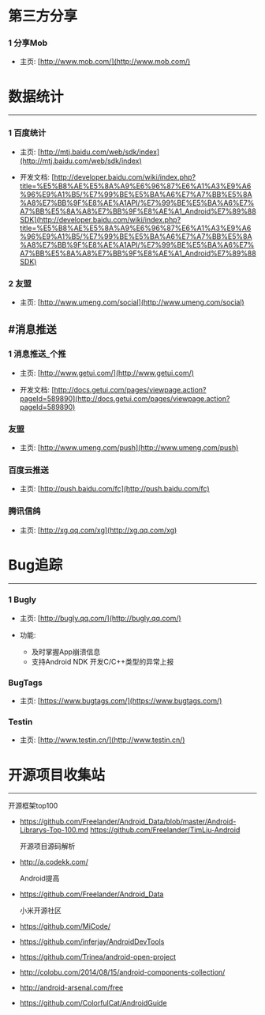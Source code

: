 # 第三方分享

### 1 分享Mob	
* 主页: [http://www.mob.com/](http://www.mob.com/)


# 数据统计
------------
###  1 百度统计	
* 主页: [http://mtj.baidu.com/web/sdk/index](http://mtj.baidu.com/web/sdk/index)

* 开发文档: [http://developer.baidu.com/wiki/index.php?title=%E5%B8%AE%E5%8A%A9%E6%96%87%E6%A1%A3%E9%A6%96%E9%A1%B5/%E7%99%BE%E5%BA%A6%E7%A7%BB%E5%8A%A8%E7%BB%9F%E8%AE%A1API/%E7%99%BE%E5%BA%A6%E7%A7%BB%E5%8A%A8%E7%BB%9F%E8%AE%A1_Android%E7%89%88SDK](http://developer.baidu.com/wiki/index.php?title=%E5%B8%AE%E5%8A%A9%E6%96%87%E6%A1%A3%E9%A6%96%E9%A1%B5/%E7%99%BE%E5%BA%A6%E7%A7%BB%E5%8A%A8%E7%BB%9F%E8%AE%A1API/%E7%99%BE%E5%BA%A6%E7%A7%BB%E5%8A%A8%E7%BB%9F%E8%AE%A1_Android%E7%89%88SDK)


### 2 友盟	
* 主页: [http://www.umeng.com/social](http://www.umeng.com/social)



#消息推送
----------

### 1 消息推送_个推	
* 主页: [http://www.getui.com/](http://www.getui.com/)

* 开发文档: [http://docs.getui.com/pages/viewpage.action?pageId=589890](http://docs.getui.com/pages/viewpage.action?pageId=589890)

### 友盟	
* 主页: [http://www.umeng.com/push](http://www.umeng.com/push)

### 百度云推送	
* 主页: [http://push.baidu.com/fc](http://push.baidu.com/fc)

### 腾讯信鸽 
* 主页: [http://xg.qq.com/xg](http://xg.qq.com/xg)



# Bug追踪
-----------
### 1 Bugly	
* 主页: [http://bugly.qq.com/](http://bugly.qq.com/)

* 功能:
	* 及时掌握App崩溃信息
	* 支持Android NDK 开发C/C++类型的异常上报

### BugTags
* 主页: [https://www.bugtags.com/](https://www.bugtags.com/)

### Testin	
* 主页: [http://www.testin.cn/](http://www.testin.cn/)




# 开源项目收集站
----------
   开源框架top100
* https://github.com/Freelander/Android_Data/blob/master/Android-Librarys-Top-100.md
	https://github.com/Freelander/TimLiu-Android

	开源项目源码解析
* http://a.codekk.com/

	Android提高
* https://github.com/Freelander/Android_Data
	
	小米开源社区
* https://github.com/MiCode/ 
* https://github.com/inferjay/AndroidDevTools

* https://github.com/Trinea/android-open-project
* http://colobu.com/2014/08/15/android-components-collection/
* http://android-arsenal.com/free
* https://github.com/ColorfulCat/AndroidGuide





